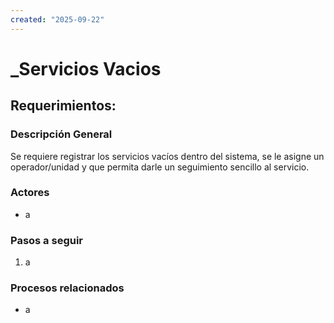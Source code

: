 ```yaml
---
created: "2025-09-22"
---
```


# _Servicios Vacios
## Requerimientos:
### Descripción General
Se requiere registrar los servicios vacíos dentro del sistema, se le asigne un operador/unidad y que permita darle un seguimiento sencillo al servicio.

### Actores
- a

### Pasos a seguir
1. a

### Procesos relacionados 
- a